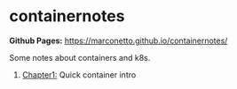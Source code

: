 # containernotes


**Github Pages:** <https://marconetto.github.io/containernotes/>

Some notes about containers and k8s.

1. [Chapter1:](chapter1/) Quick container intro

